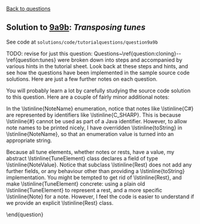 [Back to questions](../README.md)

## Solution to [9a9b](../questions/9a9b): *Transposing tunes*

See code at `solutions/code/tutorialquestions/question9a9b`

TODO: revise for just this question: Questions~\ref{question:cloning}--\ref{question:tunes} were broken down into steps and accompanied by various hints in the tutorial sheet.  Look back at these
steps and hints, and see how the questions have been implemented in the sample source code solutions.  Here are just a few
further notes on each question.

You will probably learn a lot by carefully studying the source code solution to this question.  Here are a couple of fairly minor additional
notes:

In the \lstinline{NoteName} enumeration, notice that notes like \lstinline{C#} are represented by identifiers like \lstinline{C_SHARP}.
This is because \lstinline{#} cannot be used as part of a Java identifier.  However, to allow note names to be printed nicely, I have
overridden \lstinline{toString} in \lstinline{NoteName}, so that an enumeration value is turned into an appropriate string.

Because all tune elements, whether notes or rests, have a value, my abstract \lstinline{TuneElement} class declares a field of type
\lstinline{NoteValue}.  Notice that subclass \lstinline{Rest} does not add any further fields, or any behaviour other than providing a
\lstinline{toString} implementation.  You might be tempted to get rid of \lstinline{Rest}, and make \lstinline{TuneElement} concrete:
using a plain old \lstinline{TuneElement} to represent a rest, and a more specific \lstinline{Note} for a note.  However, I feel the
code is easier to understand if we provide an explicit \lstinline{Rest} class.

\end{question}
